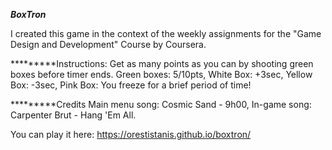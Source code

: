 
***BoxTron***

I created this game in the context of the weekly assignments for the "Game Design and Development" Course by Coursera.

*********Instructions: Get as many points as you can by shooting green boxes before timer ends. 
Green boxes: 5/10pts, White Box: +3sec, Yellow Box: -3sec, Pink Box: You freeze for a brief period of time!

*********Credits 
Main menu song: Cosmic Sand - 9h00, In-game song: Carpenter Brut - Hang 'Em All.

You can play it here: https://orestistanis.github.io/boxtron/
